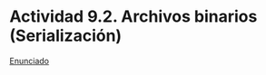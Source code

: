 # Actividad 9.2. Archivos binarios (Serialización)

[Enunciado](https://docs.google.com/document/d/12dy-TFaqukQgFKE7jYf2vp__p2lQIE8Z/preview)
